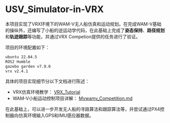 # USV_Simulator-in-VRX

本项目实现了VRX环境下的WAM-V无人船仿真和运动规划。在完成WAM-V基础的操纵外，还编写了小船的逆运动学代码，在此基础上完成了**姿态保持**、**路径规划**和**轨迹跟踪**等功能，并通过VRX Competion提供的任务进行了验证。

项目的环境配置如下：

```bash
ubuntu 22.04.5
ROS2 Humble
gazebo garden v7.9.0
vrx v2.4.1
```

具体的项目实现细节分以下文档进行陈述：

- VRX仿真环境教学： [VRX_Tutorial](./VRX_Tutorial.md)
- WAM-V小船运动控制项目详解： [Mywamv_Competition.md](./Mywamv_Competition.md)

在此基础上，可以进一步开发无人船的寻路算法和跟踪算法等，并尝试通过PX4控制器向仿真环境输入GPS和IMU感应器数据。
